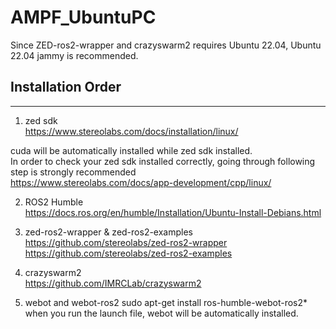 # AMPF_UbuntuPC


Since ZED-ros2-wrapper and crazyswarm2 requires Ubuntu 22.04,
Ubuntu 22.04 jammy is recommended.

Installation Order
------------------
- - -
1. zed sdk    
<https://www.stereolabs.com/docs/installation/linux/>

cuda will be automatically installed while zed sdk installed.   
In order to check your zed sdk installed correctly, going through following step is strongly recommended   
<https://www.stereolabs.com/docs/app-development/cpp/linux/>   

2. ROS2 Humble    
<https://docs.ros.org/en/humble/Installation/Ubuntu-Install-Debians.html>

3. zed-ros2-wrapper & zed-ros2-examples     
<https://github.com/stereolabs/zed-ros2-wrapper>    
<https://github.com/stereolabs/zed-ros2-examples>

5. crazyswarm2    
<https://github.com/IMRCLab/crazyswarm2>

6. webot and webot-ros2
sudo apt-get install ros-humble-webot-ros2*
when you run the launch file, webot will be automatically installed.


